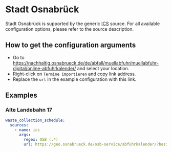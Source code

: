 # Stadt Osnabrück

Stadt Osnabrück is supported by the generic [ICS](/doc/source/ics.md) source. For all available configuration options, please refer to the source description.


## How to get the configuration arguments

- Go to <https://nachhaltig.osnabrueck.de/de/abfall/muellabfuhr/muellabfuhr-digital/online-abfuhrkalender/> and select your location.  
- Right-click on `Termine importieren` and copy link address.
- Replace the `url` in the example configuration with this link.

## Examples

### Alte Landebahn 17

```yaml
waste_collection_schedule:
  sources:
    - name: ics
      args:
        regex: OSB (.*)
        url: https://geo.osnabrueck.de/osb-service/abfuhrkalender/?bezirk=2
```
